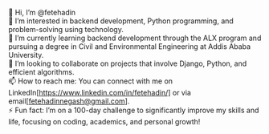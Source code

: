 👋 Hi, I’m @fetehadin  
👀 I’m interested in backend development, Python programming, and problem-solving using technology.  
🌱 I’m currently learning backend development through the ALX program and pursuing a degree in Civil and Environmental Engineering at Addis Ababa University.  
🤝 I’m looking to collaborate on projects that involve Django, Python, and efficient algorithms.  
📫 How to reach me: You can connect with me on LinkedIn[https://www.linkedin.com/in/fetehadin/] or via email[fetehadinnegash@gmail.com].  
⚡ Fun fact: I’m on a 100-day challenge to significantly improve my skills and life, focusing on coding, academics, and personal growth!
